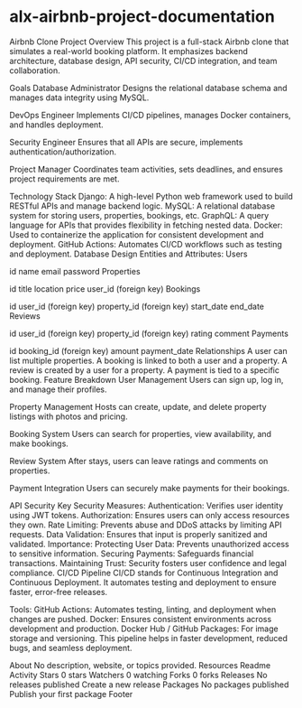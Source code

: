 # alx-airbnb-project-documentation
Airbnb Clone Project
Overview
This project is a full-stack Airbnb clone that simulates a real-world booking platform. It emphasizes backend architecture, database design, API security, CI/CD integration, and team collaboration.

Goals
Database Administrator
Designs the relational database schema and manages data integrity using MySQL.

DevOps Engineer
Implements CI/CD pipelines, manages Docker containers, and handles deployment.

Security Engineer
Ensures that all APIs are secure, implements authentication/authorization.

Project Manager
Coordinates team activities, sets deadlines, and ensures project requirements are met.

Technology Stack
Django: A high-level Python web framework used to build RESTful APIs and manage backend logic.
MySQL: A relational database system for storing users, properties, bookings, etc.
GraphQL: A query language for APIs that provides flexibility in fetching nested data.
Docker: Used to containerize the application for consistent development and deployment.
GitHub Actions: Automates CI/CD workflows such as testing and deployment.
Database Design
Entities and Attributes:
Users

id
name
email
password
Properties

id
title
location
price
user_id (foreign key)
Bookings

id
user_id (foreign key)
property_id (foreign key)
start_date
end_date
Reviews

id
user_id (foreign key)
property_id (foreign key)
rating
comment
Payments

id
booking_id (foreign key)
amount
payment_date
Relationships
A user can list multiple properties.
A booking is linked to both a user and a property.
A review is created by a user for a property.
A payment is tied to a specific booking.
Feature Breakdown
User Management
Users can sign up, log in, and manage their profiles.

Property Management
Hosts can create, update, and delete property listings with photos and pricing.

Booking System
Users can search for properties, view availability, and make bookings.

Review System
After stays, users can leave ratings and comments on properties.

Payment Integration
Users can securely make payments for their bookings.

API Security
Key Security Measures:
Authentication: Verifies user identity using JWT tokens.
Authorization: Ensures users can only access resources they own.
Rate Limiting: Prevents abuse and DDoS attacks by limiting API requests.
Data Validation: Ensures that input is properly sanitized and validated.
Importance:
Protecting User Data: Prevents unauthorized access to sensitive information.
Securing Payments: Safeguards financial transactions.
Maintaining Trust: Security fosters user confidence and legal compliance.
CI/CD Pipeline
CI/CD stands for Continuous Integration and Continuous Deployment. It automates testing and deployment to ensure faster, error-free releases.

Tools:
GitHub Actions: Automates testing, linting, and deployment when changes are pushed.
Docker: Ensures consistent environments across development and production.
Docker Hub / GitHub Packages: For image storage and versioning.
This pipeline helps in faster development, reduced bugs, and seamless deployment.

About
No description, website, or topics provided.
Resources
 Readme
 Activity
Stars
 0 stars
Watchers
 0 watching
Forks
 0 forks
Releases
No releases published
Create a new release
Packages
No packages published
Publish your first package
Footer
